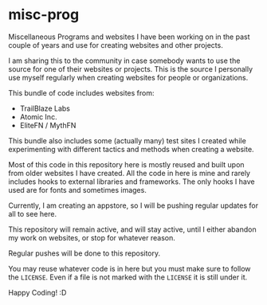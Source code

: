 # misc-prog
Miscellaneous Programs and websites I have been working on in the past couple of years and use for creating websites and other projects.

I am sharing this to the community in case somebody wants to use the source for one of their websites or projects.
This is the source I personally use myself regularly when creating websites for people or organizations.

This bundle of code includes websites from:

- TrailBlaze Labs
- Atomic Inc.
- EliteFN / MythFN

This bundle also includes some (actually many) test sites I created while experimenting with different tactics and methods when creating a website.

Most of this code in this repository here is mostly reused and built upon from older websites I have created.
All the code in here is mine and rarely includes hooks to external libraries and frameworks. The only hooks I have used are for fonts and sometimes images.

Currently, I am creating an appstore, so I will be pushing regular updates for all to see here.

This repository will remain active, and will stay active, until I either abandon my work on websites, or stop for whatever reason.

Regular pushes will be done to this repository.

You may reuse whatever code is in here but you must make sure to follow the `LICENSE`. 
Even if a file is not marked with the `LICENSE` it is still under it.

Happy Coding! :D
